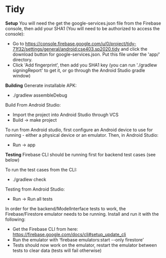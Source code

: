 # Tidy

**Setup**
You will need the get the google-services.json file from the Firebase console, then add your SHA1 (You will need to be authorized to access the console):
- Go to https://console.firebase.google.com/u/0/project/tidy-71f32/settings/general/android:cse403.sp2020.tidy and click the download button for google-services.json. Put this file under the 'app/' directory.
- Click 'Add fingerprint', then add you SHA1 key (you can run './gradlew signingReport' to get it, or go through the Android Studio gradle window)


**Building**
Generate installable APK:
- ./gradlew assembleDebug


Build From Android Studio:
- Import the project into Android Studio through VCS
- Build -> make project


To run from Android studio, first configure an Android device to use for running - either a physical device or an emulator.
Then, in Android Studio:
- Run -> app


**Testing**
Firebase CLI should be running first for backend test cases (see below)

To run the test cases from the CLI:
- ./gradlew check

Testing from Android Studio:
- Run -> Run all tests

In order for the backend/ModelInterface tests to work, the Firebase/Firestore emulator needs to be running. Install and run it with the following:
- Get the Firebase CLI from here: https://firebase.google.com/docs/cli#setup_update_cli
- Run the emulator with ‘firebase emulators:start --only firestore’
- Tests should now work on the emulator, restart the emulator between tests to clear data (tests will fail otherwise)
